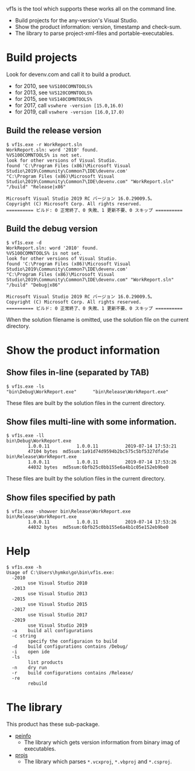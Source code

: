 vf1s is the tool which supports these works all on the command line.

- Build projects for the any-version's Visual Studio.
- Show the product information: version, timestamp and check-sum.
- The library to parse project-xml-files and portable-executables.

Build projects
==============

Look for devenv.com and call it to build a product.

- for 2010, see `%VS100COMNTOOLS%`
- for 2013, see `%VS120COMNTOOLS%`
- for 2015, see `%VS140COMNTOOLS%`
- for 2017, call `vswhere -version [15.0,16.0)`
- for 2019, call `vswhere -version [16.0,17.0)`


Build the release version
-------------------------

```
$ vf1s.exe -r WorkReport.sln
WorkReport.sln: word '2010' found.
%VS100COMNTOOLS% is not set.
look for other versions of Visual Studio.
found 'C:\Program Files (x86)\Microsoft Visual Studio\2019\Community\Common7\IDE\devenv.com'
"C:\Program Files (x86)\Microsoft Visual Studio\2019\Community\Common7\IDE\devenv.com" "WorkReport.sln" "/build" "Release|x86"

Microsoft Visual Studio 2019 RC バージョン 16.0.29009.5。
Copyright (C) Microsoft Corp. All rights reserved.
========== ビルド: 0 正常終了、0 失敗、1 更新不要、0 スキップ ==========
```

Build the debug version
-----------------------

```
$ vf1s.exe -d
WorkReport.sln: word '2010' found.
%VS100COMNTOOLS% is not set.
look for other versions of Visual Studio.
found 'C:\Program Files (x86)\Microsoft Visual Studio\2019\Community\Common7\IDE\devenv.com'
"C:\Program Files (x86)\Microsoft Visual Studio\2019\Community\Common7\IDE\devenv.com" "WorkReport.sln" "/build" "Debug|x86"

Microsoft Visual Studio 2019 RC バージョン 16.0.29009.5。
Copyright (C) Microsoft Corp. All rights reserved.
========== ビルド: 0 正常終了、0 失敗、1 更新不要、0 スキップ ==========
```

When the solution filename is omitted, use the solution file on the current directory.

Show the product information 
============================

Show files in-line (separated by TAB)
-----------------------------------

```
$ vf1s.exe -ls
"bin\Debug\WorkReport.exe"      "bin\Release\WorkReport.exe"
```

These files are built by the solution files in the current directory.

Show files multi-line with some information.
--------------------------------------------

```
$ vf1s.exe -ll
bin\Debug\WorkReport.exe
        1.0.0.11          1.0.0.11          2019-07-14 17:53:21
        47104 bytes  md5sum:1a91d74d9594b2bc575c5bf5327dfa5e
bin\Release\WorkReport.exe
        1.0.0.11          1.0.0.11          2019-07-14 17:53:26
        44032 bytes  md5sum:6bfb25c0bb155e6a4b1c05e152eb9be0
```

These files are built by the solution files in the current directory.


Show files specified by path
----------------------------

```
$ vf1s.exe -showver bin\Release\WorkReport.exe
bin\Release\WorkReport.exe
        1.0.0.11          1.0.0.11          2019-07-14 17:53:26
        44032 bytes  md5sum:6bfb25c0bb155e6a4b1c05e152eb9be0
```

Help
====

```
$ vf1s.exe -h
Usage of C:\Users\hymko\go\bin\vf1s.exe:
  -2010
        use Visual Studio 2010
  -2013
        use Visual Studio 2013
  -2015
        use Visual Studio 2015
  -2017
        use Visual Studio 2017
  -2019
        use Visual Studio 2019
  -a    build all configurations
  -c string
        specify the configuraion to build
  -d    build configurations contains /Debug/
  -i    open ide
  -ls
        list products
  -n    dry run
  -r    build configurations contains /Release/
  -re
        rebuild
```

The library
===========

This product has these sub-package.

- [peinfo](https://godoc.org/github.com/zetamatta/vf1s/peinfo)
    - The library which gets version information from binary imag of executables.
- [projs](https://godoc.org/github.com/zetamatta/vf1s/projs)
    - The library which parses `*.vcxproj`, `*.vbproj` and `*.csproj`.
